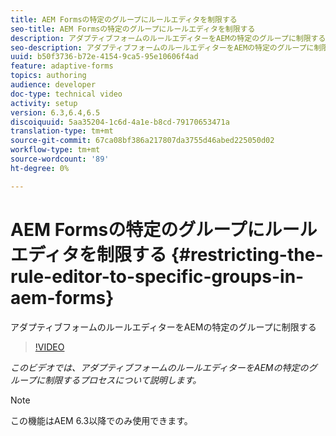```yaml
---
title: AEM Formsの特定のグループにルールエディタを制限する
seo-title: AEM Formsの特定のグループにルールエディタを制限する
description: アダプティブフォームのルールエディターをAEMの特定のグループに制限する
seo-description: アダプティブフォームのルールエディターをAEMの特定のグループに制限する
uuid: b50f3736-b72e-4154-9ca5-95e10606f4ad
feature: adaptive-forms
topics: authoring
audience: developer
doc-type: technical video
activity: setup
version: 6.3,6.4,6.5
discoiquuid: 5aa35204-1c6d-4a1e-b8cd-79170653471a
translation-type: tm+mt
source-git-commit: 67ca08bf386a217807da3755d46abed225050d02
workflow-type: tm+mt
source-wordcount: '89'
ht-degree: 0%

---
```



# AEM Formsの特定のグループにルールエディタを制限する {#restricting-the-rule-editor-to-specific-groups-in-aem-forms}

アダプティブフォームのルールエディターをAEMの特定のグループに制限する

>[!VIDEO](https://video.tv.adobe.com/v/19470?quality=9&learn=on)

*このビデオでは、アダプティブフォームのルールエディターをAEMの特定のグループに制限するプロセスについて説明します。*

>[!NOTE]
>
>この機能はAEM 6.3以降でのみ使用できます。

